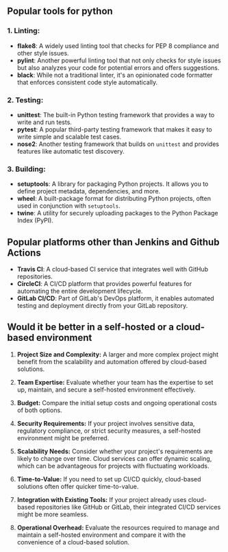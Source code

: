 ## Popular tools for python

### 1. Linting:

   - **flake8**: A widely used linting tool that checks for PEP 8 compliance and other style issues.
   - **pylint**: Another powerful linting tool that not only checks for style issues but also analyzes your code for potential errors and offers suggestions.
   - **black**: While not a traditional linter, it's an opinionated code formatter that enforces consistent code style automatically.

### 2. **Testing:**

   - **unittest**: The built-in Python testing framework that provides a way to write and run tests.
   - **pytest**: A popular third-party testing framework that makes it easy to write simple and scalable test cases.
   - **nose2**: Another testing framework that builds on `unittest` and provides features like automatic test discovery.
   
### 3. **Building:**

   - **setuptools**: A library for packaging Python projects. It allows you to define project metadata, dependencies, and more.
   - **wheel**: A built-package format for distributing Python projects, often used in conjunction with `setuptools`.
   - **twine**: A utility for securely uploading packages to the Python Package Index (PyPI).

## Popular platforms other than Jenkins and Github Actions

   - **Travis CI**: A cloud-based CI service that integrates well with GitHub repositories.
   - **CircleCI**: A CI/CD platform that provides powerful features for automating the entire development lifecycle.
   - **GitLab CI/CD**: Part of GitLab's DevOps platform, it enables automated testing and deployment directly from your GitLab repository.

## Would it be better in a self-hosted or a cloud-based environment

1. **Project Size and Complexity:** A larger and more complex project might benefit from the scalability and automation offered by cloud-based solutions.

2. **Team Expertise:** Evaluate whether your team has the expertise to set up, maintain, and secure a self-hosted environment effectively.

3. **Budget:** Compare the initial setup costs and ongoing operational costs of both options.

4. **Security Requirements:** If your project involves sensitive data, regulatory compliance, or strict security measures, a self-hosted environment might be preferred.

5. **Scalability Needs:** Consider whether your project's requirements are likely to change over time. Cloud services can offer dynamic scaling, which can be advantageous for projects with fluctuating workloads.

6. **Time-to-Value:** If you need to set up CI/CD quickly, cloud-based solutions often offer quicker time-to-value.

7. **Integration with Existing Tools:** If your project already uses cloud-based repositories like GitHub or GitLab, their integrated CI/CD services might be more seamless.

8. **Operational Overhead:** Evaluate the resources required to manage and maintain a self-hosted environment and compare it with the convenience of a cloud-based solution.